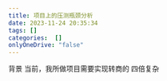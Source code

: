 ```yaml
---  
title: 项目上的压测瓶颈分析  
date: 2023-11-24 20:35:34  
tags: []  
categories:  []
onlyOneDrive: "false"
---
```

背景
当前，我所做项目需要实现转商的 四倍复杂